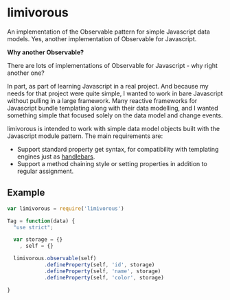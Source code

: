 # limivorous

 An implementation of the Observable pattern for simple Javascript
 data models. Yes, another implementation of Observable for
 Javascript.

**Why another Observable?**

There are lots of implementations of Observable for Javascript - why
right another one?

In part, as part of learning Javascript in a real project. And because
my needs for that project were quite simple, I wanted to work in bare
Javascript without pulling in a large framework. Many reactive
frameworks for Javascript bundle templating along with their data
modelling, and I wanted something simple that focused solely on the
data model and change events.

limivorous is intended to work with simple data model objects built
with the Javascript module pattern. The main requirements are:

* Support standard property get syntax, for compatibility with
  templating engines just as [handlebars](http://handlebarsjs.com/).
* Support a method chaining style or setting properties in addition to
  regular assignment.

## Example

```javascript
var limivorous = require('limivorous')

Tag = function(data) {
  "use strict";

  var storage = {}
    , self = {}

  limivorous.observable(self)
            .defineProperty(self, 'id', storage)
            .defineProperty(self, 'name', storage)
            .defineProperty(self, 'color', storage)

}
```
